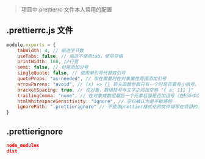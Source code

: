 > 项目中.prettierrc 文件本人常用的配置

## .prettierrc.js 文件

```javascript
module.exports = {
    tabWidth: 4, // 缩进字节数
    useTabs: false, // 缩进不使用tab，使用空格
    printWidth: 160, //行宽
    semi: false, // 句尾添加分号
    singleQuote: false, // 使用单引号代替双引号
    quoteProps: "as-needed", // 仅在需要时在对象属性周围添加引号
    arrowParens: "avoid", // (x) => {} 箭头函数参数只有一个时是否要有小括号。avoid：省略括号
    bracketSpacing: true, // 在对象，数组括号与文字之间加空格 "{ a: 111 }"
    trailingComma: "none", // 在对象或数组最后一个元素后面是否加逗号（在ES5中加尾逗号）
    htmlWhitespaceSensitivity: "ignore", // 空白被认为是不敏感的
    ignorePath: ".prettierignore" // 不使用prettier格式化的文件填写在项目的.prettierignore文件中
}
```

## .prettierignore

```json
node_modules
dist
```
